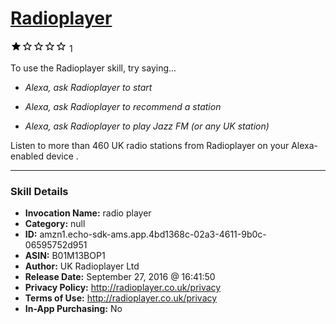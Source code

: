 # [Radioplayer](http://alexa.amazon.com/#skills/amzn1.echo-sdk-ams.app.4bd1368c-02a3-4611-9b0c-06595752d951)
![1 stars](../../images/ic_star_black_18dp_1x.png)![1 stars](../../images/ic_star_border_black_18dp_1x.png)![1 stars](../../images/ic_star_border_black_18dp_1x.png)![1 stars](../../images/ic_star_border_black_18dp_1x.png)![1 stars](../../images/ic_star_border_black_18dp_1x.png) 1

To use the Radioplayer skill, try saying...

* *Alexa, ask Radioplayer to start*

* *Alexa, ask Radioplayer to recommend a station*

* *Alexa, ask Radioplayer to play Jazz FM (or any UK station)*

Listen to more than 460 UK radio stations from Radioplayer on your Alexa-enabled device .

***

### Skill Details

* **Invocation Name:** radio player
* **Category:** null
* **ID:** amzn1.echo-sdk-ams.app.4bd1368c-02a3-4611-9b0c-06595752d951
* **ASIN:** B01M13BOP1
* **Author:** UK Radioplayer Ltd
* **Release Date:** September 27, 2016 @ 16:41:50
* **Privacy Policy:** http://radioplayer.co.uk/privacy
* **Terms of Use:** http://radioplayer.co.uk/privacy
* **In-App Purchasing:** No
